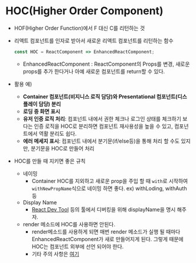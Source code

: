 
# HOC(Higher Order Component)
- HOF(Higher Order Function)에서 F 대신 C를 리턴하는 것
- 리액트 컴포넌트를 인자로 받아서 새로운 리액트 컴포넌트를 리턴하는 함수
	```javascript
	const HOC = ReactComponent => EnhancedReactComponent;
	```
	- EnhancedReactComponent : ReactComponent의 Props를 변경, 새로운 props를 추가 한다거나 아예 새로운 컴포넌트를 return할 수 있다.
- 활용 예)
	- **Container 컴포넌트(비지니스 로직 담당)와 Presentational 컴포넌트(디스플레이 담당) 분리**
	- **로딩 중 화면 표시**
	- **유저 인증 로직 처리**: 컴포넌트 내에서 권한 체크나 로그인 상태를 체크하기 보다는 인증 로직을 HOC로 분리하면 컴포넌트 재사용성을 높을 수 있고, 컴포넌트에서 역활 분리도 쉽다.
	- **에러 메세지 표시**: 컴포넌트 내에서 분기문(if/else등)을 통해 처리 할 수도 있지만, 분기문을 HOC로 만들어 처리

- HOC를 만들 때 지키면 좋은 규칙
	- 네이밍
		- Container HOC를 지외하고 새로운 prop을 주입 할 때 `with`로 시작하여 `withNewPropName`식으로 네이밍 하면 좋다.
		ex) withLoding, withAuth등
	- Display Name
		- [React Dev Tool](https://github.com/facebook/react-devtools) 등의 툴에서 디버킹을 위해 displayName을 명시 해주자.
	- render 메소드에 HOC를 사용하면 안된다.
		- render메소드를 사용하게 되면 매번 render 메소드가 실행 될 때마다 EnhancedReactComponent가 새로 만들어지게 된다.
			그렇게 때문에 HOC는 컴포넌트 외부에 선언 되어야 한다.
		- 기타 주의 사항은 [여기](https://reactjs.org/docs/higher-order-components.html#caveats)
